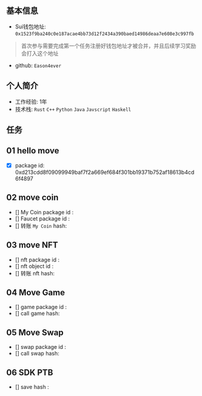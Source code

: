 ## 基本信息
- Sui钱包地址: `0x1523f9ba240c0e187acae4bb73d12f2434a390baed14986deaa7e608e3c997fb`
> 首次参与需要完成第一个任务注册好钱包地址才被合并，并且后续学习奖励会打入这个地址
- github: `Eason4ever`

## 个人简介
- 工作经验: 1年
- 技术栈: `Rust` `C++` `Python` `Java` `Javscript` `Haskell`

## 任务

##   01 hello move  
- [x] package id: 0xd213cdd8f09099949baf7f2a669ef684f301bb19371b752af18613b4cd6f4897

##   02 move coin
- [] My Coin package id : 
- [] Faucet package id : 
- [] 转账 `My Coin` hash:

##   03 move NFT
- [] nft package id :
- [] nft object id : 
- [] 转账 nft  hash:

##   04 Move Game
- [] game package id :
- [] call game hash:

##   05 Move Swap
- [] swap package id :
- [] call swap hash:

##   06 SDK PTB
- [] save hash :

